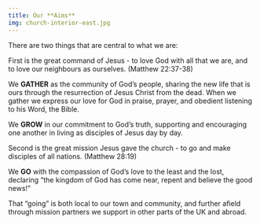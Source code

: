 ```yaml
---
title: Our **Aims**
img: church-interior-east.jpg
---
```

There are two things that are central to what we are:

First is the great command of Jesus - to love God with all that we are, and to love our neighbours as ourselves. (Matthew 22:37-38)

We **GATHER** as the community of God’s people, sharing the new life that is ours through the resurrection of Jesus Christ from the dead. When we gather we express our love for God in praise, prayer, and obedient listening to his Word, the Bible.

We **GROW** in our commitment to God’s truth, supporting and encouraging one another in living as disciples of Jesus day by day.

Second is the great mission Jesus gave the church - to go and make disciples of all nations. (Matthew 28:19)

We **GO** with the compassion of God’s love to the least and the lost, declaring “the kingdom of God has come near, repent and believe the good news!”

That  “going” is both local to our town and community, and further afield through mission partners we support in other parts of the UK and abroad.
